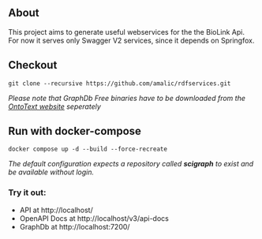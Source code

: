 ## About
This project aims to generate useful webservices for the the BioLink Api.
For now it serves only Swagger V2 services, since it depends on Springfox.
## Checkout
```
git clone --recursive https://github.com/amalic/rdfservices.git
```
*Please note that GraphDb Free binaries have to be downloaded from the [OntoText website](https://www.ontotext.com/products/graphdb/graphdb-free/) seperately*
## Run with docker-compose
```
docker compose up -d --build --force-recreate
```
*The default configuration expects a repository called **scigraph** to exist and be available without login.*

### Try it out: 
- API at http://localhost/
- OpenAPI Docs at http://localhost/v3/api-docs
- GraphDb at http://localhost:7200/
